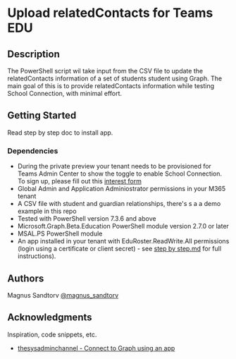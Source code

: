 # Upload relatedContacts for Teams EDU

## Description

The PowerShell script wil take input from the CSV file to update the relatedContacts information of a set of students student using Graph.
The main goal of this is to provide relatedContacts information while testing School Connection, with minimal effort.

## Getting Started

Read step by step doc to install app.

### Dependencies

* During the private preview your tenant needs to be provisioned for Teams Admin Center to show the toggle to enable School Connection. To sign up, please fill out this [interest form](https://forms.office.com/Pages/ResponsePage.aspx?id=v4j5cvGGr0GRqy180BHbR00rk9rIPFVEpmKOrde5bRJURFAyWTNKSzBJNDBHMlRNQzY1OVhWVEhRTC4u)
* Global Admin and Application Adminiostrator permissions in your M365 tenant
* A CSV file with student and guardian relationships, there's s a a demo example in this repo
* Tested with PowerShell version 7.3.6 and above
* Microsoft.Graph.Beta.Education PowerShell module version 2.7.0 or later
* MSAL.PS PowerShell module
* An app installed in your tenant with EduRoster.ReadWrite.All permissions (login using a certificate or client secret) - see [step by step.md](https://github.com/magnusatteamsrocks/TeamsEDU/blob/main/step%20by%20step.md) for full instructions).

## Authors

Magnus Sandtorv
[@magnus_sandtorv](https://twitter.com/magnus_sandtorv)

## Acknowledgments

Inspiration, code snippets, etc.
* [thesysadminchannel - Connect to Graph using an app](https://thesysadminchannel.com/how-to-connect-to-microsoft-graph-api-using-powershell/#ServicePrincipal)
